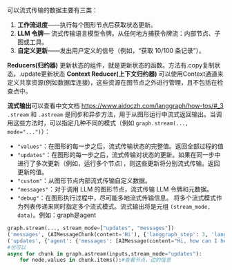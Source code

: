 可以流式传输的数据主要有三类：
1. **工作流进度**——执行每个图形节点后获取状态更新。
2. **LLM 令牌**— 流式传输语言模型令牌。从任何地方捕获令牌流：内部节点、子图或工具。
3. **自定义更新**——发出用户定义的信号（例如，“获取 10/100 条记录”）。

**Reducers(归约器)** 更新状态的组件，就是更新状态的函数。方法有.copy复制状态。.update更新状态
**Context Reducer(上下文归约器)**
可以使用Context通道来定义共享资源(例如数据库连接)，这些资源在图节点之外进行管理，且不包括在检查点中。

**流式输出**可以查看中文文档 https://www.aidoczh.com/langgraph/how-tos/#_3
`.stream` 和 `.astream` 是同步和异步方法，用于从图形运行中流式返回输出。当调用这些方法时，可以指定几种不同的模式（例如 `graph.stream(..., mode="...")`）：
- `"values"`：在图形的每一步之后，流式传输状态的完整值。返回全部过程的值
- `"updates"`：在图形的每一步之后，流式传输对状态的更新。如果在同一步中进行了多次更新（例如，运行多个节点），则这些更新将分别流式传输。返回更新的值。
- `"custom"`：从图形节点内部流式传输自定义数据。
- `"messages"`：对于调用 LLM 的图形节点，流式传输 LLM 令牌和元数据。
- `"debug"`：在图形执行过程中，尽可能多地流式传输信息。
将多个流式模式作为列表传递来同时指定多个流式模式。流式输出将是元组 `(stream_mode, data)`。例如：graph是agent
```python
graph.stream(..., stream_mode=["updates", "messages"])
('messages', (AIMessageChunk(content='Hi'), {'langgraph_step': 3, 'langgraph_node': 'agent', ...}))
('updates', {'agent': {'messages': [AIMessage(content="Hi, how can I help you?")]}})
#也可以
async for chunk in graph.astream(inputs,stream_mode="updates"):
    for node,values in chunk.items():#查看节点，边的信息
```
